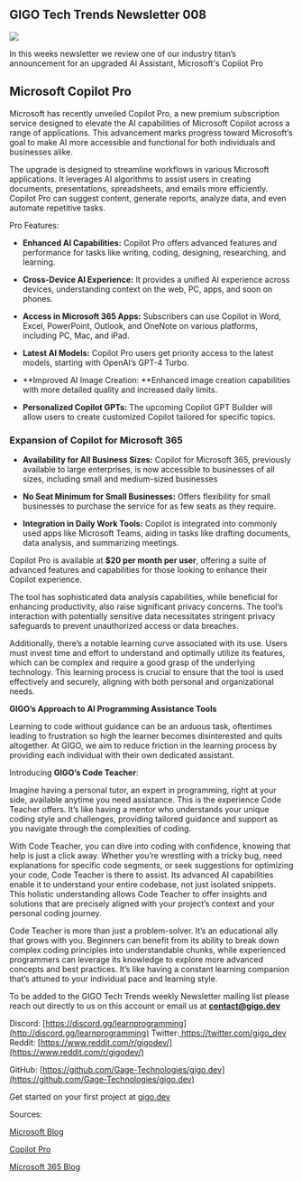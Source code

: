 
## GIGO Tech Trends Newsletter 008

![](https://cdn-images-1.medium.com/max/3052/1*CAz948ypFNhmHV-k1pxJag.png)

In this weeks newsletter we review one of our industry titan’s announcement for an upgraded AI Assistant, Microsoft's Copilot Pro

## **Microsoft Copilot Pro**

Microsoft has recently unveiled Copilot Pro, a new premium subscription service designed to elevate the AI capabilities of Microsoft Copilot across a range of applications. This advancement marks progress toward Microsoft’s goal to make AI more accessible and functional for both individuals and businesses alike.

The upgrade is designed to streamline workflows in various Microsoft applications. It leverages AI algorithms to assist users in creating documents, presentations, spreadsheets, and emails more efficiently. Copilot Pro can suggest content, generate reports, analyze data, and even automate repetitive tasks.

Pro Features:

* **Enhanced AI Capabilities:** Copilot Pro offers advanced features and performance for tasks like writing, coding, designing, researching, and learning.

* **Cross-Device AI Experience:** It provides a unified AI experience across devices, understanding context on the web, PC, apps, and soon on phones.

* **Access in Microsoft 365 Apps:** Subscribers can use Copilot in Word, Excel, PowerPoint, Outlook, and OneNote on various platforms, including PC, Mac, and iPad.

* **Latest AI Models:** Copilot Pro users get priority access to the latest models, starting with OpenAI’s GPT-4 Turbo.

* **Improved AI Image Creation: **Enhanced image creation capabilities with more detailed quality and increased daily limits.

* **Personalized Copilot GPTs:** The upcoming Copilot GPT Builder will allow users to create customized Copilot tailored for specific topics.

### Expansion of Copilot for Microsoft 365

* **Availability for All Business Sizes:** Copilot for Microsoft 365, previously available to large enterprises, is now accessible to businesses of all sizes, including small and medium-sized businesses

* **No Seat Minimum for Small Businesses:** Offers flexibility for small businesses to purchase the service for as few seats as they require.

* **Integration in Daily Work Tools:** Copilot is integrated into commonly used apps like Microsoft Teams, aiding in tasks like drafting documents, data analysis, and summarizing meetings.

Copilot Pro is available at **$20 per month per user**, offering a suite of advanced features and capabilities for those looking to enhance their Copilot experience.

The tool has sophisticated data analysis capabilities, while beneficial for enhancing productivity, also raise significant privacy concerns. The tool’s interaction with potentially sensitive data necessitates stringent privacy safeguards to prevent unauthorized access or data breaches.

Additionally, there’s a notable learning curve associated with its use. Users must invest time and effort to understand and optimally utilize its features, which can be complex and require a good grasp of the underlying technology. This learning process is crucial to ensure that the tool is used effectively and securely, aligning with both personal and organizational needs.

**GIGO’s Approach to AI Programming Assistance Tools**

Learning to code without guidance can be an arduous task, oftentimes leading to frustration so high the learner becomes disinterested and quits altogether. At GIGO, we aim to reduce friction in the learning process by providing each individual with their own dedicated assistant.

Introducing **GIGO’s Code Teacher**:

Imagine having a personal tutor, an expert in programming, right at your side, available anytime you need assistance. This is the experience Code Teacher offers. It’s like having a mentor who understands your unique coding style and challenges, providing tailored guidance and support as you navigate through the complexities of coding.

With Code Teacher, you can dive into coding with confidence, knowing that help is just a click away. Whether you’re wrestling with a tricky bug, need explanations for specific code segments, or seek suggestions for optimizing your code, Code Teacher is there to assist. Its advanced AI capabilities enable it to understand your entire codebase, not just isolated snippets. This holistic understanding allows Code Teacher to offer insights and solutions that are precisely aligned with your project’s context and your personal coding journey.

Code Teacher is more than just a problem-solver. It’s an educational ally that grows with you. Beginners can benefit from its ability to break down complex coding principles into understandable chunks, while experienced programmers can leverage its knowledge to explore more advanced concepts and best practices. It’s like having a constant learning companion that’s attuned to your individual pace and learning style.

To be added to the GIGO Tech Trends weekly Newsletter mailing list please reach out directly to us on this account or email us at **contact@gigo.dev**

Discord: [https://discord.gg/learnprogramming](http://discord.gg/learnprogramming)
Twitter:[ https://twitter.com/gigo_dev
](https://twitter.com/gigo_dev)Reddit: [https://www.reddit.com/r/gigodev/](https://www.reddit.com/r/gigodev/)

GitHub: [https://github.com/Gage-Technologies/gigo.dev](https://github.com/Gage-Technologies/gigo.dev)

Get started on your first project at [gigo.dev](http://gigo.dev)

Sources:

[Microsoft Blog](https://blogs.microsoft.com/blog/2024/01/15/bringing-the-full-power-of-copilot-to-more-people-and-businesses/)

[Copilot Pro](https://www.microsoft.com/en-us/store/b/copilotpro)

[Microsoft 365 Blog](https://www.microsoft.com/en-us/microsoft-365/blog/2024/01/15/expanding-copilot-for-microsoft-365-to-businesses-of-all-sizes/)
